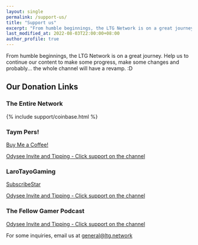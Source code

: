 ```yaml
---
layout: single
permalink: /support-us/
title: "Support us"
excerpt: "From humble beginnings, the LTG Network is on a great journey. Help us to continue."
last_modified_at: 2022-08-03T22:00:00+08:00
author_profile: true
---
```


From humble beginnings, the LTG Network is on a great journey. Help us to continue our content to make some progress, make some changes and probably... the whole channel will have a revamp. :D

## Our Donation Links

### The Entire Network

{% include support/coinbase.html %}

### Taym Pers!

[Buy Me a Coffee!](https://www.buymeacoffee.com/taympers)

[Odysee Invite and Tipping - Click support on the channel](https://odysee.com/$/invite/@TaymPersOD:6)

### LaroTayoGaming

[SubscribeStar](https://ltg.link/ltg/subscribe)

[Odysee Invite and Tipping - Click support on the channel](https://odysee.com/$/invite/@LaroTayoGaming:1)

### The Fellow Gamer Podcast

[Odysee Invite and Tipping - Click support on the channel](https://odysee.com/$/invite/@FellowGamerPodcast:3)

For some inquiries, email us at [general@ltg.network](mailto:general@ltg.network)
